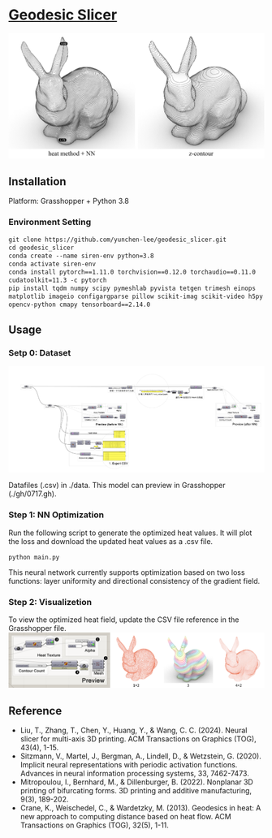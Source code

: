 # [Geodesic Slicer](https://github.com/yunchen-lee/geodesic_slicer)

![](figures/ref4.png)

## Installation

Platform: Grasshopper + Python 3.8

### Environment Setting
```
git clone https://github.com/yunchen-lee/geodesic_slicer.git
cd geodesic_slicer
conda create --name siren-env python=3.8
conda activate siren-env
conda install pytorch==1.11.0 torchvision==0.12.0 torchaudio==0.11.0 cudatoolkit=11.3 -c pytorch
pip install tqdm numpy scipy pymeshlab pyvista tetgen trimesh einops matplotlib imageio configargparse pillow scikit-imag scikit-video h5py opencv-python cmapy tensorboard==2.14.0
```

## Usage

### Setp 0: Dataset

![](figures/ref.png)

Datafiles (.csv) in ./data. This model can preview in Grasshopper (./gh/0717.gh).

### Step 1: NN Optimization
Run the following script to generate the optimized heat values. It will plot the loss and download the updated heat values as a .csv file.
```
python main.py
```
This neural network currently supports optimization based on two loss functions: layer uniformity and directional consistency of the gradient field.

### Step 2: Visualizetion
To view the optimized heat field, update the CSV file reference in the Grasshopper file.
![](figures/ref5.png)


## Reference
+ Liu, T., Zhang, T., Chen, Y., Huang, Y., & Wang, C. C. (2024). Neural slicer for multi-axis 3D printing. ACM Transactions on Graphics (TOG), 43(4), 1-15.
+ Sitzmann, V., Martel, J., Bergman, A., Lindell, D., & Wetzstein, G. (2020). Implicit neural representations with periodic activation functions. Advances in neural information processing systems, 33, 7462-7473.
+ Mitropoulou, I., Bernhard, M., & Dillenburger, B. (2022). Nonplanar 3D printing of bifurcating forms. 3D printing and additive manufacturing, 9(3), 189-202.
+ Crane, K., Weischedel, C., & Wardetzky, M. (2013). Geodesics in heat: A new approach to computing distance based on heat flow. ACM Transactions on Graphics (TOG), 32(5), 1-11.
